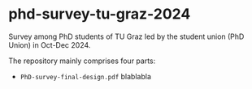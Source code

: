 # phd-survey-tu-graz-2024
Survey among PhD students of TU Graz led by the student union (PhD Union) in Oct-Dec 2024.

The repository mainly comprises four parts:
- `PhD-survey-final-design.pdf` blablabla
